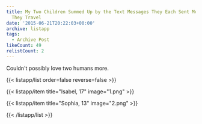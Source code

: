 ```yaml
---
title: My Two Children Summed Up by the Text Messages They Each Sent Me Today While
  They Travel
date: '2015-06-21T20:22:03+00:00'
archive: listapp
tags: 
  - Archive Post
likeCount: 49
relistCount: 2
---
```


Couldn't possibly love two humans more.

<!--more-->

{{< listapp/list order=false reverse=false >}}

   {{< listapp/item title="Isabel, 17"
      image="1.png" >}}

   {{< listapp/item title="Sophia, 13"
      image="2.png" >}}

{{< /listapp/list >}}
